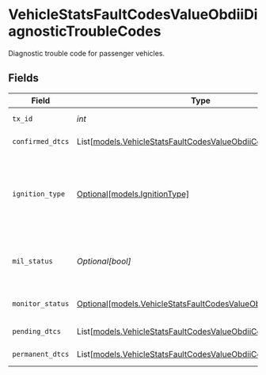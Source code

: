 # VehicleStatsFaultCodesValueObdiiDiagnosticTroubleCodes

Diagnostic trouble code for passenger vehicles.


## Fields

| Field                                                                                                                        | Type                                                                                                                         | Required                                                                                                                     | Description                                                                                                                  | Example                                                                                                                      |
| ---------------------------------------------------------------------------------------------------------------------------- | ---------------------------------------------------------------------------------------------------------------------------- | ---------------------------------------------------------------------------------------------------------------------------- | ---------------------------------------------------------------------------------------------------------------------------- | ---------------------------------------------------------------------------------------------------------------------------- |
| `tx_id`                                                                                                                      | *int*                                                                                                                        | :heavy_check_mark:                                                                                                           | The TX identifier.                                                                                                           | 0                                                                                                                            |
| `confirmed_dtcs`                                                                                                             | List[[models.VehicleStatsFaultCodesValueObdiiConfirmedDtcs](../models/vehiclestatsfaultcodesvalueobdiiconfirmeddtcs.md)]     | :heavy_minus_sign:                                                                                                           | Confirmed DTC codes.                                                                                                         |                                                                                                                              |
| `ignition_type`                                                                                                              | [Optional[models.IgnitionType]](../models/ignitiontype.md)                                                                   | :heavy_minus_sign:                                                                                                           | The ignition type of this passenger vehicle. Valid values: `spark`, `compression`.                                           |                                                                                                                              |
| `mil_status`                                                                                                                 | *Optional[bool]*                                                                                                             | :heavy_minus_sign:                                                                                                           | The MIL status, indicating a check engine light.                                                                             | true                                                                                                                         |
| `monitor_status`                                                                                                             | [Optional[models.VehicleStatsFaultCodesValueObdiiMonitorStatus]](../models/vehiclestatsfaultcodesvalueobdiimonitorstatus.md) | :heavy_minus_sign:                                                                                                           | Readings from engine sensors                                                                                                 |                                                                                                                              |
| `pending_dtcs`                                                                                                               | List[[models.VehicleStatsFaultCodesValueObdiiConfirmedDtcs](../models/vehiclestatsfaultcodesvalueobdiiconfirmeddtcs.md)]     | :heavy_minus_sign:                                                                                                           | Pending DTC codes.                                                                                                           |                                                                                                                              |
| `permanent_dtcs`                                                                                                             | List[[models.VehicleStatsFaultCodesValueObdiiConfirmedDtcs](../models/vehiclestatsfaultcodesvalueobdiiconfirmeddtcs.md)]     | :heavy_minus_sign:                                                                                                           | Permanent DTC codes.                                                                                                         |                                                                                                                              |